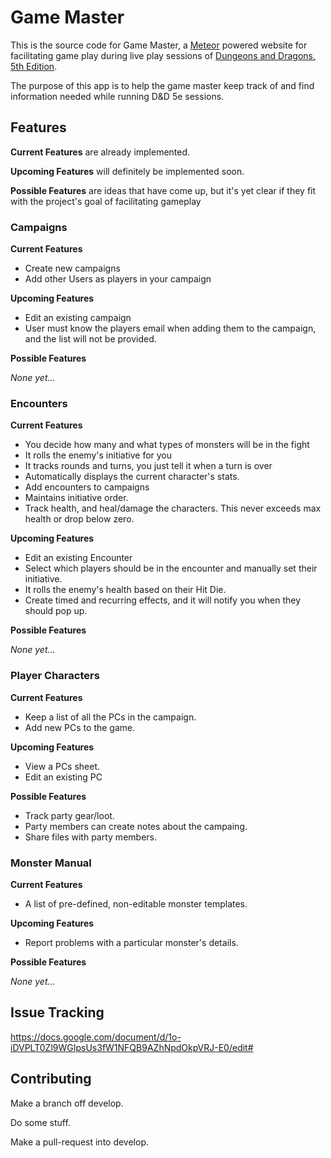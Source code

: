# Game Master

This is the source code for Game Master, a [Meteor](https://www.meteor.com/) powered website for facilitating 
game play during live play sessions of [Dungeons and Dragons, 5th Edition](http://dnd.wizards.com). 

The purpose of this app is to help the game master keep track of and find
information needed while running D&D 5e sessions. 

## Features
__Current Features__ are already implemented.

__Upcoming Features__ will definitely be implemented soon.

__Possible Features__ are ideas that have come up, but it's yet clear if they fit with the project's goal of facilitating gameplay

### Campaigns
__Current Features__

* Create new campaigns
* Add other Users as players in your campaign

__Upcoming Features__

* Edit an existing campaign
* User must know the players email when adding them to the campaign, and the list will not be provided.

__Possible Features__

_None yet..._

### Encounters
__Current Features__

* You decide how many and what types of monsters will be in the fight
* It rolls the enemy's initiative for you
* It tracks rounds and turns, you just tell it when a turn is over
* Automatically displays the current character's stats.
* Add encounters to campaigns
* Maintains initiative order.
* Track health, and heal/damage the characters. This never exceeds max health or drop below zero.

__Upcoming Features__

* Edit an existing Encounter
* Select which players should be in the encounter and manually set their initiative.
* It rolls the enemy's health based on their Hit Die.
* Create timed and recurring effects, and it will notify you when they should pop up.

__Possible Features__

_None yet..._

### Player Characters 
__Current Features__

* Keep a list of all the PCs in the campaign.
* Add new PCs to the game.

__Upcoming Features__

* View a PCs sheet.
* Edit an existing PC

__Possible Features__

* Track party gear/loot.
* Party members can create notes about the campaing.
* Share files with party members. 

### Monster Manual

__Current Features__

* A list of pre-defined, non-editable monster templates.

__Upcoming Features__

* Report problems with a particular monster's details.

__Possible Features__

_None yet..._

## Issue Tracking

https://docs.google.com/document/d/1o-iDVPLT0Zl9WGIpsUs3fW1NFQB9AZhNpdOkpVRJ-E0/edit#

## Contributing

Make a branch off develop.

Do some stuff.

Make a pull-request into develop.
